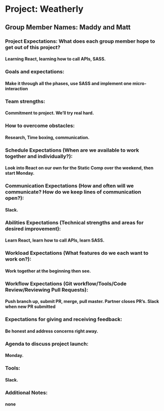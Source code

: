 # Project: Weatherly

## Group Member Names: Maddy and Matt

### Project Expectations: What does each group member hope to get out of this project?

#### Learning React, learning how to call APIs, SASS. 

### Goals and expectations:

#### Make it through all the phases, use SASS and implement one micro-interaction

### Team strengths:

#### Commitment to project. We’ll try real hard. 

### How to overcome obstacles:

#### Research, Time boxing, communication.

### Schedule Expectations (When are we available to work together and individually?):

#### Look into React on our own for the Static Comp over the weekend, then start Monday. 

### Communication Expectations (How and often will we communicate? How do we keep lines of communication open?):

#### Slack. 

### Abilities Expectations (Technical strengths and areas for desired improvement):

#### Learn React, learn how to call APIs, learn SASS. 

### Workload Expectations (What features do we each want to work on?):

#### Work together at the beginning then see. 

### Workflow Expectations (Git workflow/Tools/Code Review/Reviewing Pull Requests):

#### Push branch up, submit PR, merge, pull master. Partner closes PR’s. Slack when new PR submitted 

### Expectations for giving and receiving feedback:

#### Be honest and address concerns right away.

### Agenda to discuss project launch:

#### Monday. 

### Tools:

#### Slack.

### Additional Notes:

#### none
